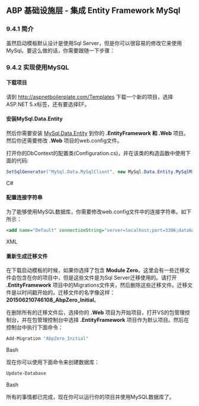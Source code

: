 ## ABP 基础设施层 - 集成 Entity Framework MySql

### 9.4.1 简介

虽然启动模板默认设计是使用Sql Server，但是你可以很容易的修改它来使用MySql。要这么做的话，你需要跟随一下步骤：

### 9.4.2 实现使用MySQL

#### 下载项目

请到 http://aspnetboilerplate.com/Templates 下载一个新的项目，选择ASP.NET 5.x标签，还有要选择EF。

#### 安装MySql.Data.Entity

然后你需要安装 [MySql.Data.Entity](https://www.nuget.org/packages/MySql.Data.Entity/) 到你的 **.EntityFramework 和 .Web** 项目。然后你还需要修改 **.Web** 项目的web.config文件。

打开你的DbContext的配置类(Configuration.cs)，并在该类的构造函数中使用下面的代码:

```csharp
SetSqlGenerator("MySql.Data.MySqlClient", new MySql.Data.Entity.MySqlMigrationSqlGenerator());
```

C#

#### 配置连接字符串

为了能够使用MySQL数据库，你需要修改web.config文件中的连接字符串。如下所示：

```xml
<add name="Default" connectionString="server=localhost;port=3306;database=sampledb;uid=root;password=***" providerName="MySql.Data.MySqlClient"/>
```

XML

#### 重新生成迁移文件

在下载启动模板的时候，如果你选择了包含 **Module Zero**。这里会有一些迁移文件会包含在你的项目中，但是这些文件是为Sql Server迁移使用的。请打开 **.EntityFramework** 项目中的Migrations文件夹，然后删除这些迁移文件。迁移文件是以时间戳开始的。迁移文件的名字像这样：**201506210746108_AbpZero_Initial**。

在删除所有的迁移文件后，选择你的 **.Web** 项目为开始项目，打开VS的包管理控制台，并在包管理控制台中选择 **.EntityFramework** 项目作为默认项目。然后在控制台中执行下面命令：

```bash
Add-Migration "AbpZero_Initial"
```

Bash

现在你可以使用下面命令来创建数据库：

```bash
Update-Database
```

Bash

所有的事情都已完成，现在你可以运行你的项目并使用MySQL数据库了。